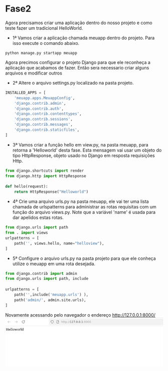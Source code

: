 # Fase2

Agora precisamos criar uma aplicação dentro do nosso projeto e como teste fazer um tradicional HelloWorld.  
- 1ª Vamos criar a aplicação chamada meuapp dentro do projeto. Para isso execute o comando abaixo.  
```shell
python manage.py startapp meuapp
```   
Agora precimos configurar o projeto Django para que ele reconheça a aplicação que acabamos de fazer.  Então sera necessario criar alguns arquivos e modificar outros  

- 2ª Altere o arquivo settings.py localizado na pasta projeto.   
```python
INSTALLED_APPS = [
    'meuapp.apps.MeuappConfig',
    'django.contrib.admin',
    'django.contrib.auth',
    'django.contrib.contenttypes',
    'django.contrib.sessions',
    'django.contrib.messages',
    'django.contrib.staticfiles',
]
```
- 3ª Vamos criar a função hello em view.py, na pasta meuapp, para retorna a 'Helloworld' desta fase. Esta mensagem vai usar um objeto do tipo HttpResponse, objeto usado no Django em resposta requisições Http. 
```python
from django.shortcuts import render
from django.http import HttpResponse

def hello(request):
    return HttpResponse("Helloworld")
```
- 4ª Crie uma arquivo urls.py na pasta meuapp, ele vai ter uma lista chamada de urlspatterns para administrar as rotas requisitas com um função do arquivo views.py. Note que a variável 'name' é usada para dar apelidos estas rotas.
```python
from django.urls import path
from . import views
urlpatterns = [
    path('', views.hello, name="helloview"),
]
``` 

- 5ª Configure o arquivo urls.py na pasta projeto para que ele conheça utilize o meuapp em uma rota desejada. 

```python
from django.contrib import admin
from django.urls import path, include

urlpatterns = [
    path('',include('meuapp.urls') ),
    path('admin/', admin.site.urls),
]
```

Novamente acessando pelo navegador o endereço http://127.0.0.1:8000/
![imagem2](./printscreen/imagem2.png)
